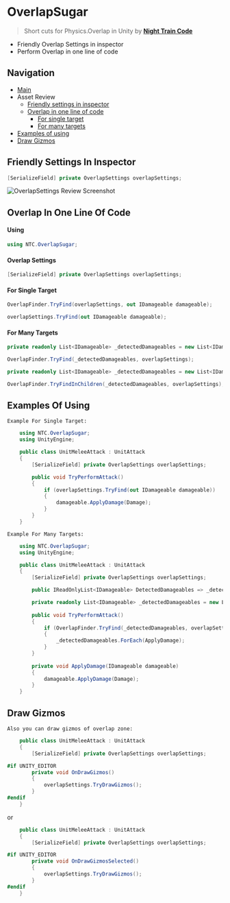 # OverlapSugar
 > Short cuts for Physics.Overlap in Unity by [**Night Train Code**](https://www.youtube.com/c/NightTrainCode)
* Friendly Overlap Settings in inspector
* Perform Overlap in one line of code

## Navigation

* [Main](#overlapsugar)
* Asset Review
  * [Friendly settings in inspector](#friendly-settings-in-inspector)
  * [Overlap in one line of code](#overlap-in-one-line-of-code)
    * [For single target](#for-single-target)
    * [For many targets](#for-many-targets)
* [Examples of using](#examples-of-using)
* [Draw Gizmos](#draw-gizmos)

## Friendly Settings In Inspector

```csharp
[SerializeField] private OverlapSettings overlapSettings;
```

![OverlapSettings Review Screenshot](https://github.com/MeeXaSiK/OverlapSugar/blob/main/README%20Files/OverlapSettingsReview.PNG)

## Overlap In One Line Of Code

#### Using

```csharp
using NTC.OverlapSugar;
```
#### Overlap Settings

```csharp
[SerializeField] private OverlapSettings overlapSettings;
```

#### For Single Target

```csharp
OverlapFinder.TryFind(overlapSettings, out IDamageable damageable);
```
```csharp
overlapSettings.TryFind(out IDamageable damageable);
```
#### For Many Targets

```csharp
private readonly List<IDamageable> _detectedDamageables = new List<IDamageable>(32);

OverlapFinder.TryFind(_detectedDamageables, overlapSettings);
```
```csharp
private readonly List<IDamageable> _detectedDamageables = new List<IDamageable>(32);

OverlapFinder.TryFindInChildren(_detectedDamageables, overlapSettings);
```

## Examples Of Using

`Example For Single Target:`

```csharp
    using NTC.OverlapSugar;
    using UnityEngine;

    public class UnitMeleeAttack : UnitAttack
    {
        [SerializeField] private OverlapSettings overlapSettings;

        public void TryPerformAttack()
        {
            if (overlapSettings.TryFind(out IDamageable damageable))
            {
                damageable.ApplyDamage(Damage);
            }
        }
    }
```

`Example For Many Targets:`

```csharp
    using NTC.OverlapSugar;
    using UnityEngine;

    public class UnitMeleeAttack : UnitAttack
    {
        [SerializeField] private OverlapSettings overlapSettings;

        public IReadOnlyList<IDamageable> DetectedDamageables => _detectedDamageables;

        private readonly List<IDamageable> _detectedDamageables = new List<IDamageable>(32);
        
        public void TryPerformAttack()
        {
            if (OverlapFinder.TryFind(_detectedDamageables, overlapSettings))
            {
                _detectedDamageables.ForEach(ApplyDamage);
            }
        }
        
        private void ApplyDamage(IDamageable damageable)
        {
            damageable.ApplyDamage(Damage);
        }
    }
```

## Draw Gizmos

`Also you can draw gizmos of overlap zone:`

```csharp
    public class UnitMeleeAttack : UnitAttack
    {
        [SerializeField] private OverlapSettings overlapSettings;

#if UNITY_EDITOR
        private void OnDrawGizmos()
        {
            overlapSettings.TryDrawGizmos();
        }
#endif
    }
```

or

```csharp
    public class UnitMeleeAttack : UnitAttack
    {
        [SerializeField] private OverlapSettings overlapSettings;

#if UNITY_EDITOR
        private void OnDrawGizmosSelected()
        {
            overlapSettings.TryDrawGizmos();
        }
#endif
    }
```
